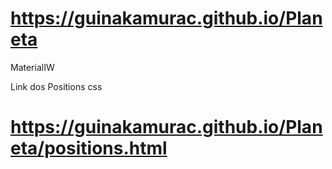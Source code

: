 # https://guinakamurac.github.io/Planeta
MaterialIW

Link dos Positions css
# https://guinakamurac.github.io/Planeta/positions.html
